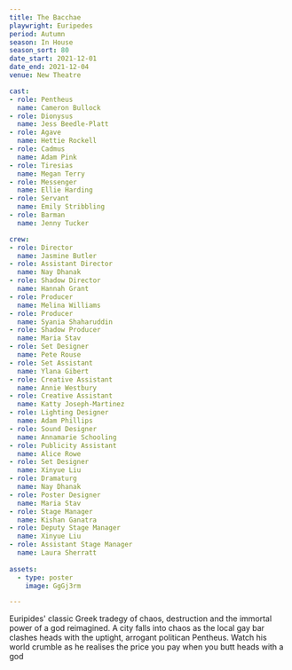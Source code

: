 ```yaml
---
title: The Bacchae
playwright: Euripedes
period: Autumn
season: In House
season_sort: 80
date_start: 2021-12-01
date_end: 2021-12-04
venue: New Theatre

cast:
- role: Pentheus
  name: Cameron Bullock
- role: Dionysus
  name: Jess Beedle-Platt
- role: Agave
  name: Hettie Rockell
- role: Cadmus
  name: Adam Pink
- role: Tiresias
  name: Megan Terry
- role: Messenger
  name: Ellie Harding
- role: Servant
  name: Emily Stribbling
- role: Barman
  name: Jenny Tucker

crew:
- role: Director
  name: Jasmine Butler
- role: Assistant Director 
  name: Nay Dhanak
- role: Shadow Director
  name: Hannah Grant
- role: Producer
  name: Melina Williams
- role: Producer
  name: Syania Shaharuddin
- role: Shadow Producer
  name: Maria Stav
- role: Set Designer
  name: Pete Rouse
- role: Set Assistant
  name: Ylana Gibert
- role: Creative Assistant
  name: Annie Westbury
- role: Creative Assistant
  name: Katty Joseph-Martinez
- role: Lighting Designer 
  name: Adam Phillips
- role: Sound Designer 
  name: Annamarie Schooling
- role: Publicity Assistant 
  name: Alice Rowe
- role: Set Designer 
  name: Xinyue Liu
- role: Dramaturg
  name: Nay Dhanak
- role: Poster Designer
  name: Maria Stav
- role: Stage Manager 
  name: Kishan Ganatra
- role: Deputy Stage Manager 
  name: Xinyue Liu
- role: Assistant Stage Manager 
  name: Laura Sherratt
  
assets:
  - type: poster
    image: GgGj3rm

---
```


Euripides' classic Greek tradegy of chaos, destruction and the immortal power of a god reimagined. A city falls into chaos as the local gay bar clashes heads with the uptight, arrogant politican Pentheus. Watch his world crumble as he realises the price you pay when you butt heads with a god
